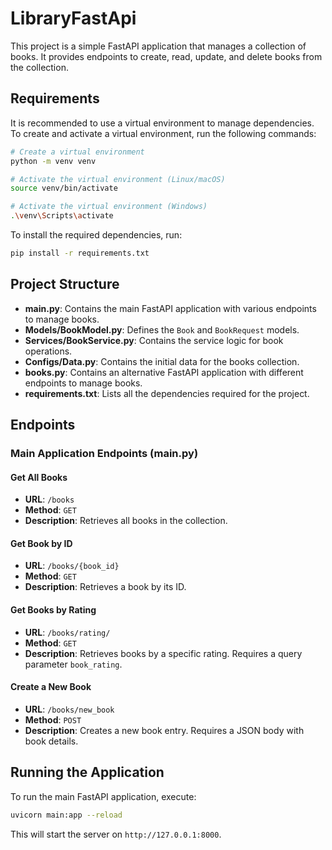 # LibraryFastApi

This project is a simple FastAPI application that manages a collection of books. It provides endpoints to create, read, update, and delete books from the collection.

## Requirements

It is recommended to use a virtual environment to manage dependencies. To create and activate a virtual environment, run the following commands:

```bash
# Create a virtual environment
python -m venv venv

# Activate the virtual environment (Linux/macOS)
source venv/bin/activate

# Activate the virtual environment (Windows)
.\venv\Scripts\activate
```

To install the required dependencies, run:

```bash
pip install -r requirements.txt
```

## Project Structure

- **main.py**: Contains the main FastAPI application with various endpoints to manage books.
- **Models/BookModel.py**: Defines the `Book` and `BookRequest` models.
- **Services/BookService.py**: Contains the service logic for book operations.
- **Configs/Data.py**: Contains the initial data for the books collection.
- **books.py**: Contains an alternative FastAPI application with different endpoints to manage books.
- **requirements.txt**: Lists all the dependencies required for the project.

## Endpoints

### Main Application Endpoints (main.py)

#### Get All Books

- **URL**: `/books`
- **Method**: `GET`
- **Description**: Retrieves all books in the collection.

#### Get Book by ID

- **URL**: `/books/{book_id}`
- **Method**: `GET`
- **Description**: Retrieves a book by its ID.

#### Get Books by Rating

- **URL**: `/books/rating/`
- **Method**: `GET`
- **Description**: Retrieves books by a specific rating. Requires a query parameter `book_rating`.

#### Create a New Book

- **URL**: `/books/new_book`
- **Method**: `POST`
- **Description**: Creates a new book entry. Requires a JSON body with book details.

## Running the Application

To run the main FastAPI application, execute:

```bash
uvicorn main:app --reload
```

This will start the server on `http://127.0.0.1:8000`.
